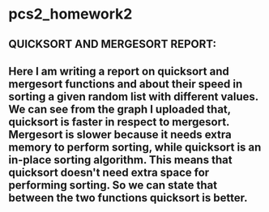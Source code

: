 # pcs2_homework2
## QUICKSORT AND MERGESORT REPORT:

## Here I am writing a report on quicksort and mergesort functions and about their speed in sorting a given random list with different values. We can see from the graph I uploaded that, quicksort is faster in respect to mergesort. Mergesort is slower because it needs extra memory to perform sorting, while quicksort is an in-place sorting algorithm. This means that quicksort doesn't need extra space for performing sorting. So we can state that between the two functions quicksort is better.
